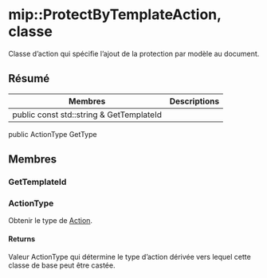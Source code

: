 # <a name="class-mipprotectbytemplateaction"></a>mip::ProtectByTemplateAction, classe 
Classe d’action qui spécifie l’ajout de la protection par modèle au document.
## <a name="summary"></a>Résumé
 Membres                        | Descriptions                                
--------------------------------|---------------------------------------------
public const std::string & GetTemplateId | 
public ActionType GetType
## <a name="members"></a>Membres
### <a name="gettemplateid"></a>GetTemplateId
### <a name="actiontype"></a>ActionType
Obtenir le type de [Action](#classmip_1_1_action).
#### <a name="returns"></a>Returns
Valeur ActionType qui détermine le type d’action dérivée vers lequel cette classe de base peut être castée.